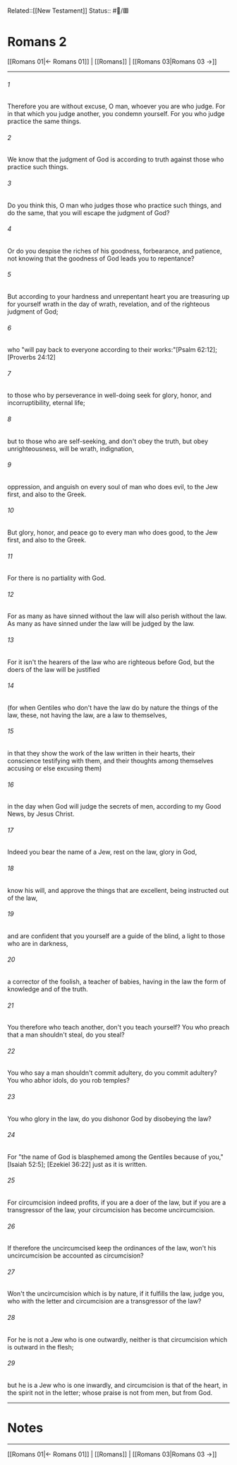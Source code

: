 Related::[[New Testament]]
Status:: #📖/🟥
# Romans 2

[[Romans 01|← Romans 01]] | [[Romans]] | [[Romans 03|Romans 03 →]]
***



###### 1 
Therefore you are without excuse, O man, whoever you are who judge. For in that which you judge another, you condemn yourself. For you who judge practice the same things. 

###### 2 
We know that the judgment of God is according to truth against those who practice such things. 

###### 3 
Do you think this, O man who judges those who practice such things, and do the same, that you will escape the judgment of God? 

###### 4 
Or do you despise the riches of his goodness, forbearance, and patience, not knowing that the goodness of God leads you to repentance? 

###### 5 
But according to your hardness and unrepentant heart you are treasuring up for yourself wrath in the day of wrath, revelation, and of the righteous judgment of God; 

###### 6 
who "will pay back to everyone according to their works:"<crossref intro="2:6">[Psalm 62:12]; [Proverbs 24:12]</crossref> 

###### 7 
to those who by perseverance in well-doing seek for glory, honor, and incorruptibility, eternal life; 

###### 8 
but to those who are self-seeking, and don't obey the truth, but obey unrighteousness, will be wrath, indignation, 

###### 9 
oppression, and anguish on every soul of man who does evil, to the Jew first, and also to the Greek. 

###### 10 
But glory, honor, and peace go to every man who does good, to the Jew first, and also to the Greek. 

###### 11 
For there is no partiality with God. 

###### 12 
For as many as have sinned without the law will also perish without the law. As many as have sinned under the law will be judged by the law. 

###### 13 
For it isn't the hearers of the law who are righteous before God, but the doers of the law will be justified 

###### 14 
(for when Gentiles who don't have the law do by nature the things of the law, these, not having the law, are a law to themselves, 

###### 15 
in that they show the work of the law written in their hearts, their conscience testifying with them, and their thoughts among themselves accusing or else excusing them) 

###### 16 
in the day when God will judge the secrets of men, according to my Good News, by Jesus Christ. 

###### 17 
Indeed you bear the name of a Jew, rest on the law, glory in God, 

###### 18 
know his will, and approve the things that are excellent, being instructed out of the law, 

###### 19 
and are confident that you yourself are a guide of the blind, a light to those who are in darkness, 

###### 20 
a corrector of the foolish, a teacher of babies, having in the law the form of knowledge and of the truth. 

###### 21 
You therefore who teach another, don't you teach yourself? You who preach that a man shouldn't steal, do you steal? 

###### 22 
You who say a man shouldn't commit adultery, do you commit adultery? You who abhor idols, do you rob temples? 

###### 23 
You who glory in the law, do you dishonor God by disobeying the law? 

###### 24 
For "the name of God is blasphemed among the Gentiles because of you," <crossref intro="2:24">[Isaiah 52:5]; [Ezekiel 36:22]</crossref> just as it is written. 

###### 25 
For circumcision indeed profits, if you are a doer of the law, but if you are a transgressor of the law, your circumcision has become uncircumcision. 

###### 26 
If therefore the uncircumcised keep the ordinances of the law, won't his uncircumcision be accounted as circumcision? 

###### 27 
Won't the uncircumcision which is by nature, if it fulfills the law, judge you, who with the letter and circumcision are a transgressor of the law? 

###### 28 
For he is not a Jew who is one outwardly, neither is that circumcision which is outward in the flesh; 

###### 29 
but he is a Jew who is one inwardly, and circumcision is that of the heart, in the spirit not in the letter; whose praise is not from men, but from God.

---
# Notes


***
[[Romans 01|← Romans 01]] | [[Romans]] | [[Romans 03|Romans 03 →]]
